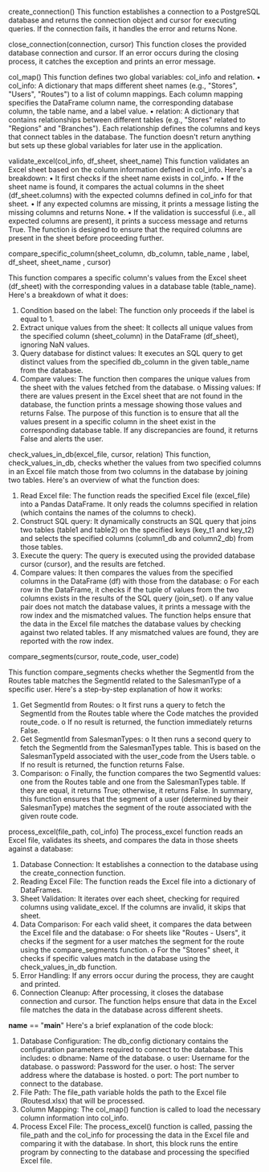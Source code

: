 create_connection()
This function establishes a connection to a PostgreSQL database and returns the connection object and cursor for executing queries. If the connection fails, it handles the error and returns None.


close_connection(connection, cursor)
This function closes the provided database connection and cursor. If an error occurs during the closing process, it catches the exception and prints an error message.

col_map()
This function defines two global variables: col_info and relation.
•	col_info: A dictionary that maps different sheet names (e.g., "Stores", "Users", "Routes") to a list of column mappings. Each column mapping specifies the DataFrame column name, the corresponding database column, the table name, and a label value.
•	relation: A dictionary that contains relationships between different tables (e.g., "Stores" related to "Regions" and "Branches"). Each relationship defines the columns and keys that connect tables in the database.
The function doesn't return anything but sets up these global variables for later use in the application.


validate_excel(col_info, df_sheet, sheet_name)
This function validates an Excel sheet based on the column information defined in col_info. Here's a breakdown:
•	It first checks if the sheet name exists in col_info.
•	If the sheet name is found, it compares the actual columns in the sheet (df_sheet.columns) with the expected columns defined in col_info for that sheet.
•	If any expected columns are missing, it prints a message listing the missing columns and returns None.
•	If the validation is successful (i.e., all expected columns are present), it prints a success message and returns True.
The function is designed to ensure that the required columns are present in the sheet before proceeding further.

compare_specific_column(sheet_column, db_column, table_name , label, df_sheet, sheet_name , cursor)

This function compares a specific column's values from the Excel sheet (df_sheet) with the corresponding values in a database table (table_name). Here's a breakdown of what it does:
1.	Condition based on the label: The function only proceeds if the label is equal to 1.
2.	Extract unique values from the sheet: It collects all unique values from the specified column (sheet_column) in the DataFrame (df_sheet), ignoring NaN values.
3.	Query database for distinct values: It executes an SQL query to get distinct values from the specified db_column in the given table_name from the database.
4.	Compare values: The function then compares the unique values from the sheet with the values fetched from the database. 
o	Missing values: If there are values present in the Excel sheet that are not found in the database, the function prints a message showing those values and returns False.
The purpose of this function is to ensure that all the values present in a specific column in the sheet exist in the corresponding database table. If any discrepancies are found, it returns False and alerts the user.

check_values_in_db(excel_file, cursor, relation)
This function, check_values_in_db, checks whether the values from two specified columns in an Excel file match those from two columns in the database by joining two tables. Here's an overview of what the function does:
1.	Read Excel file: The function reads the specified Excel file (excel_file) into a Pandas DataFrame. It only reads the columns specified in relation (which contains the names of the columns to check).
2.	Construct SQL query: It dynamically constructs an SQL query that joins two tables (table1 and table2) on the specified keys (key_t1 and key_t2) and selects the specified columns (column1_db and column2_db) from those tables.
3.	Execute the query: The query is executed using the provided database cursor (cursor), and the results are fetched.
4.	Compare values: It then compares the values from the specified columns in the DataFrame (df) with those from the database:
o	For each row in the DataFrame, it checks if the tuple of values from the two columns exists in the results of the SQL query (join_set).
o	If any value pair does not match the database values, it prints a message with the row index and the mismatched values.
The function helps ensure that the data in the Excel file matches the database values by checking against two related tables. If any mismatched values are found, they are reported with the row index.

compare_segments(cursor, route_code, user_code)

This function compare_segments checks whether the SegmentId from the Routes table matches the SegmentId related to the SalesmanType of a specific user. Here's a step-by-step explanation of how it works:
1.	Get SegmentId from Routes:
o	It first runs a query to fetch the SegmentId from the Routes table where the Code matches the provided route_code.
o	If no result is returned, the function immediately returns False.
2.	Get SegmentId from SalesmanTypes:
o	It then runs a second query to fetch the SegmentId from the SalesmanTypes table. This is based on the SalesmanTypeId associated with the user_code from the Users table.
o	If no result is returned, the function returns False.
3.	Comparison:
o	Finally, the function compares the two SegmentId values: one from the Routes table and one from the SalesmanTypes table. If they are equal, it returns True; otherwise, it returns False.
In summary, this function ensures that the segment of a user (determined by their SalesmanType) matches the segment of the route associated with the given route code.

process_excel(file_path, col_info)
The process_excel function reads an Excel file, validates its sheets, and compares the data in those sheets against a database:
1.	Database Connection: It establishes a connection to the database using the create_connection function.
2.	Reading Excel File: The function reads the Excel file into a dictionary of DataFrames.
3.	Sheet Validation: It iterates over each sheet, checking for required columns using validate_excel. If the columns are invalid, it skips that sheet.
4.	Data Comparison: For each valid sheet, it compares the data between the Excel file and the database: 
o	For sheets like "Routes - Users", it checks if the segment for a user matches the segment for the route using the compare_segments function.
o	For the "Stores" sheet, it checks if specific values match in the database using the check_values_in_db function.
5.	Error Handling: If any errors occur during the process, they are caught and printed.
6.	Connection Cleanup: After processing, it closes the database connection and cursor.
The function helps ensure that data in the Excel file matches the data in the database across different sheets.

__name__ == "__main__"
Here's a brief explanation of the code block:
1.	Database Configuration:
The db_config dictionary contains the configuration parameters required to connect to the database. This includes:
o	dbname: Name of the database.
o	user: Username for the database.
o	password: Password for the user.
o	host: The server address where the database is hosted.
o	port: The port number to connect to the database.
2.	File Path:
The file_path variable holds the path to the Excel file (Routesd.xlsx) that will be processed.
3.	Column Mapping:
The col_map() function is called to load the necessary column information into col_info.
4.	Process Excel File:
The process_excel() function is called, passing the file_path and the col_info for processing the data in the Excel file and comparing it with the database.
In short, this block runs the entire program by connecting to the database and processing the specified Excel file.

